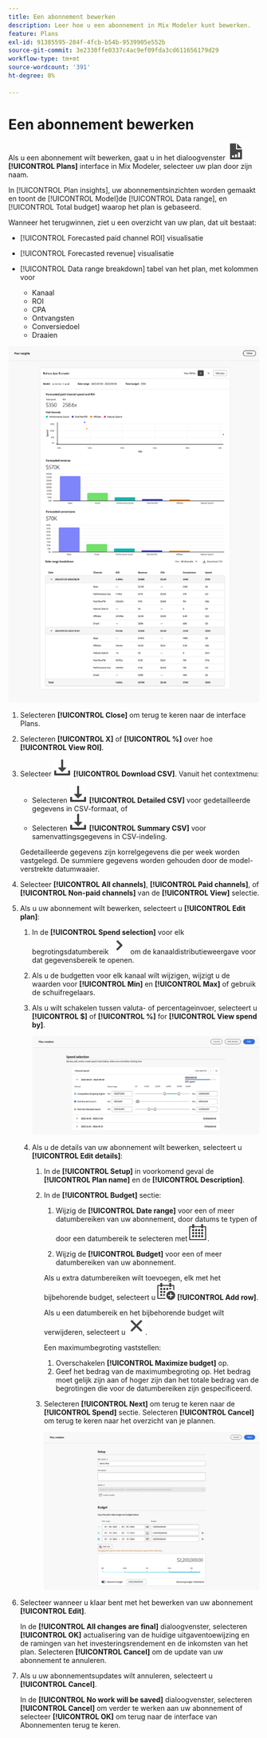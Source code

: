 ```yaml
---
title: Een abonnement bewerken
description: Leer hoe u een abonnement in Mix Modeler kunt bewerken.
feature: Plans
exl-id: 91385595-284f-4fcb-b54b-9539905e552b
source-git-commit: 3e2330ffe0337c4ac9ef09fda3cd611656179d29
workflow-type: tm+mt
source-wordcount: '391'
ht-degree: 0%

---
```


# Een abonnement bewerken

Als u een abonnement wilt bewerken, gaat u in het dialoogvenster ![PLan](../assets/icons/FileChart.svg) **[!UICONTROL Plans]** interface in Mix Modeler, selecteer uw plan door zijn naam.

In [!UICONTROL Plan insights], uw abonnementsinzichten worden gemaakt en toont de [!UICONTROL Model]de [!UICONTROL Data range], en [!UICONTROL Total budget] waarop het plan is gebaseerd.

Wanneer het terugwinnen, ziet u een overzicht van uw plan, dat uit bestaat:

- [!UICONTROL Forecasted paid channel ROI] visualisatie
- [!UICONTROL Forecasted revenue] visualisatie
- [!UICONTROL Data range breakdown] tabel van het plan, met kolommen voor

   - Kanaal
   - ROI
   - CPA
   - Ontvangsten
   - Conversiedoel
   - Draaien

![Overzicht van een plan](../assets/overview-plan.png)

1. Selecteren **[!UICONTROL Close]** om terug te keren naar de interface Plans.

1. Selecteren **[!UICONTROL X]** of **[!UICONTROL  %]** over hoe **[!UICONTROL View ROI]**.

1. Selecteer ![Downloaden](../assets/icons/Download.svg) **[!UICONTROL Download CSV]**. Vanuit het contextmenu:

   - Selecteren ![Downloaden](../assets/icons/Download.svg) **[!UICONTROL Detailed CSV]** voor gedetailleerde gegevens in CSV-formaat, of
   - Selecteren ![Downloaden](../assets/icons/Download.svg) **[!UICONTROL Summary CSV]** voor samenvattingsgegevens in CSV-indeling.

   Gedetailleerde gegevens zijn korrelgegevens die per week worden vastgelegd. De summiere gegevens worden gehouden door de model-verstrekte datumwaaier.

1. Selecteer **[!UICONTROL All channels]**, **[!UICONTROL Paid channels]**, of **[!UICONTROL Non-paid channels]** van de **[!UICONTROL View]** selectie.

1. Als u uw abonnement wilt bewerken, selecteert u **[!UICONTROL Edit plan]**:

   1. In de **[!UICONTROL Spend selection]** voor elk begrotingsdatumbereik ![Chevron](../assets/icons/ChevronRight.svg) om de kanaaldistributieweergave voor dat gegevensbereik te openen.

   1. Als u de budgetten voor elk kanaal wilt wijzigen, wijzigt u de waarden voor **[!UICONTROL Min]** en **[!UICONTROL Max]** of gebruik de schuifregelaars.

   1. Als u wilt schakelen tussen valuta- of percentageinvoer, selecteert u **[!UICONTROL $]** of **[!UICONTROL %]** for **[!UICONTROL View spend by]**.

      ![Selectie doorlopen](../assets/spend-selection.png)

   1. Als u de details van uw abonnement wilt bewerken, selecteert u **[!UICONTROL Edit details]**:

      1. In de **[!UICONTROL Setup]** in voorkomend geval de **[!UICONTROL Plan name]** en de **[!UICONTROL Description]**.

      1. In de **[!UICONTROL Budget]** sectie:

         1. Wijzig de **[!UICONTROL Date range]** voor een of meer datumbereiken van uw abonnement, door datums te typen of door een datumbereik te selecteren met ![Kalender](../assets/icons/Calendar.svg).

         1. Wijzig de **[!UICONTROL Budget]** voor een of meer datumbereiken van uw abonnement.

         Als u extra datumbereiken wilt toevoegen, elk met het bijbehorende budget, selecteert u ![KalenderToevoegen](../assets/icons/CalendarAdd.svg) **[!UICONTROL Add row]**.

         Als u een datumbereik en het bijbehorende budget wilt verwijderen, selecteert u ![Sluiten](../assets/icons/Close.svg).

         Een maximumbegroting vaststellen:

         1. Overschakelen **[!UICONTROL Maximize budget]** op.
         1. Geef het bedrag van de maximumbegroting op. Het bedrag moet gelijk zijn aan of hoger zijn dan het totale bedrag van de begrotingen die voor de datumbereiken zijn gespecificeerd.

      1. Selecteren **[!UICONTROL Next]** om terug te keren naar de **[!UICONTROL Spend]** sectie. Selecteren **[!UICONTROL Cancel]** om terug te keren naar het overzicht van je plannen.

         ![Details abonnement](../assets/plan-details.png)


1. Selecteer wanneer u klaar bent met het bewerken van uw abonnement **[!UICONTROL Edit]**.

   In de **[!UICONTROL All changes are final]** dialoogvenster, selecteren **[!UICONTROL OK]** actualisering van de huidige uitgaventoewijzing en de ramingen van het investeringsrendement en de inkomsten van het plan. Selecteren **[!UICONTROL Cancel]** om de update van uw abonnement te annuleren.

1. Als u uw abonnementsupdates wilt annuleren, selecteert u **[!UICONTROL Cancel]**.

   In de **[!UICONTROL No work will be saved]** dialoogvenster, selecteren **[!UICONTROL Cancel]** om verder te werken aan uw abonnement of selecteer **[!UICONTROL OK]** om terug naar de interface van Abonnementen terug te keren.
